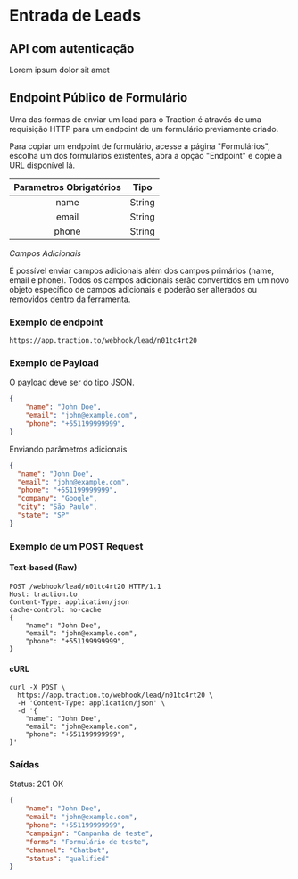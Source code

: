 # Entrada de Leads

## API com autenticação

Lorem ipsum dolor sit amet

## Endpoint Público de Formulário

Uma das formas de enviar um lead para o Traction é através de uma requisição HTTP para um endpoint de um formulário previamente criado.

Para copiar um endpoint de formulário, acesse a página "Formulários", escolha um dos formulários existentes, abra a opção "Endpoint" e copie a URL disponível lá.

| **Parametros Obrigatórios** | **Tipo** |
| :-------------------------: | :------: |
|            name             |  String  |
|            email            |  String  |
|            phone            |  String  |


*Campos Adicionais*

É possível enviar campos adicionais além dos campos primários (name, email e phone). Todos os campos adicionais serão convertidos em um novo objeto específico de campos adicionais e poderão ser alterados ou removidos dentro da ferramenta. 

### Exemplo de endpoint

```
https://app.traction.to/webhook/lead/n01tc4rt20
```

### Exemplo de Payload

O payload deve ser do tipo JSON.

```JSON
{
	"name": "John Doe",
	"email": "john@example.com",
	"phone": "+551199999999",
}
```

Enviando parâmetros adicionais

```JSON
{
  "name": "John Doe",
  "email": "john@example.com",
  "phone": "+551199999999",
  "company": "Google",
  "city": "São Paulo",
  "state": "SP"
}
```

### Exemplo de um POST Request

#### Text-based (Raw)

```HTTP
POST /webhook/lead/n01tc4rt20 HTTP/1.1
Host: traction.to
Content-Type: application/json
cache-control: no-cache
{
	"name": "John Doe",
	"email": "john@example.com",
	"phone": "+551199999999",
}
```

#### cURL

```cURL
curl -X POST \
  https://app.traction.to/webhook/lead/n01tc4rt20 \
  -H 'Content-Type: application/json' \
  -d '{
	"name": "John Doe",
	"email": "john@example.com",
	"phone": "+551199999999",
}'
```

### Saídas

Status: 201 OK

```JSON
{
    "name": "John Doe",
    "email": "john@example.com",
    "phone": "+551199999999",
    "campaign": "Campanha de teste",
    "forms": "Formulário de teste",
    "channel": "Chatbot",
    "status": "qualified"
}
```
